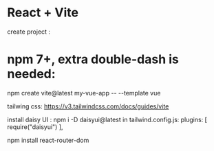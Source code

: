# React + Vite

create project : 
# npm 7+, extra double-dash is needed:
npm create vite@latest my-vue-app -- --template vue

tailwing css: 
https://v3.tailwindcss.com/docs/guides/vite

install daisy UI : 
npm i -D daisyui@latest
in tailwind.config.js:
plugins: [
    require("daisyui")
  ],

npm install react-router-dom  